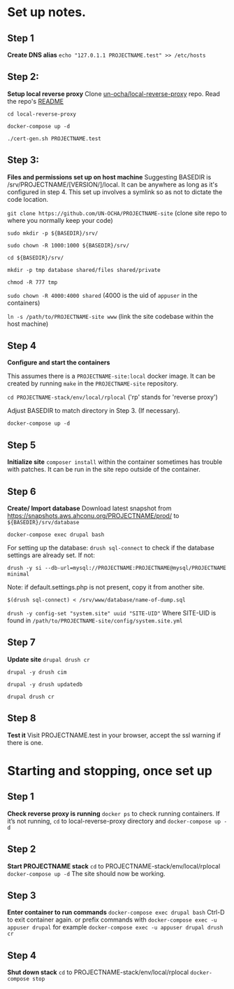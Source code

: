 # Set up notes.

## Step 1
**Create DNS alias**
`echo "127.0.1.1 PROJECTNAME.test" >> /etc/hosts`

## Step 2:
**Setup local reverse proxy**
Clone [un-ocha/local-reverse-proxy](https://github.com/UN-OCHA/local-reverse-proxy) repo.
Read the repo's [README](https://github.com/UN-OCHA/local-reverse-proxy/blob/main/README.md)

`cd local-reverse-proxy`

`docker-compose up -d`

`./cert-gen.sh PROJECTNAME.test`

## Step 3:
**Files and permissions set up on host machine**
Suggesting BASEDIR is /srv/PROJECTNAME/[VERSION/]/local. It can be anywhere as
long as it's configured in step 4. This set up involves a symlink so as not to
dictate the code location.

`git clone https://github.com/UN-OCHA/PROJECTNAME-site`
(clone site repo to where you normally keep your code)

`sudo mkdir -p ${BASEDIR}/srv/`

`sudo chown -R 1000:1000 ${BASEDIR}/srv/`

`cd ${BASEDIR}/srv/`

`mkdir -p tmp database shared/files shared/private`

`chmod -R 777 tmp`

`sudo chown -R 4000:4000 shared`
(4000 is the uid of `appuser` in the containers)

`ln -s /path/to/PROJECTNAME-site www`
(link the site codebase within the host machine)


## Step 4
**Configure and start the containers**

This assumes there is a `PROJECTNAME-site:local` docker image. It can be created by
running `make` in the `PROJECTNAME-site` repository.

`cd PROJECTNAME-stack/env/local/rplocal`
('rp' stands for 'reverse proxy')

Adjust BASEDIR to match directory in Step 3. (If necessary).

`docker-compose up -d`


## Step 5
**Initialize site**
`composer install` within the container sometimes has trouble with patches. It
can be run in the site repo outside of the container.


## Step 6
**Create/ Import database**
Download latest snapshot from https://snapshots.aws.ahconu.org/PROJECTNAME/prod/
to `${BASEDIR}/srv/database`

`docker-compose exec drupal bash`

For setting up the database:
`drush sql-connect` to check if the database settings are already set. If not:

`drush -y si --db-url=mysql://PROJECTNAME:PROJECTNAME@mysql/PROJECTNAME minimal`

Note: if default.settings.php is not present, copy it from another site.

`$(drush sql-connect) < /srv/www/database/name-of-dump.sql`

`drush -y config-set "system.site" uuid "SITE-UID"`
Where SITE-UID is found in `/path/to/PROJECTNAME-site/config/system.site.yml`

## Step 7
**Update site**
`drupal drush cr`

`drupal -y drush cim`

`drupal -y drush updatedb`

`drupal drush cr`


## Step 8
**Test it**
Visit PROJECTNAME.test in your browser, accept the ssl warning if there is one.


# Starting and stopping, once set up

## Step 1
**Check reverse proxy is running**
`docker ps` to check running containers.
If it’s not running, `cd` to local-reverse-proxy directory and
`docker-compose up -d`

## Step 2
**Start PROJECTNAME stack**
`cd` to PROJECTNAME-stack/env/local/rplocal
`docker-compose up -d`
The site should now be working.

## Step 3
**Enter container to run commands**
`docker-compose exec drupal bash`
Ctrl-D to exit container again.
or prefix commands with
`docker-compose exec -u appuser drupal`
for example
`docker-compose exec -u appuser drupal drush cr`

## Step 4
**Shut down stack**
`cd` to PROJECTNAME-stack/env/local/rplocal
`docker-compose stop`
